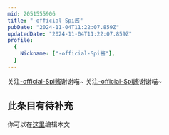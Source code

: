 ```yaml
---
mid: 2051555906
title: "-official-Spi酱"
pubDate: "2024-11-04T11:22:07.859Z"
updatedDate: "2024-11-04T11:22:07.859Z"
profile:
  {
    Nickname: ["-official-Spi酱"],
  }
---
```


关注[-official-Spi酱](https://space.bilibili.com/2051555906)谢谢喵~ 关注[-official-Spi酱](https://space.bilibili.com/2051555906)谢谢喵~

## 此条目有待补充
你可以在[这里](https://github.com/Yuhanawa/VTuber.ICU-Content/edit/master/v/-official-Spi酱/index.md)编辑本文
